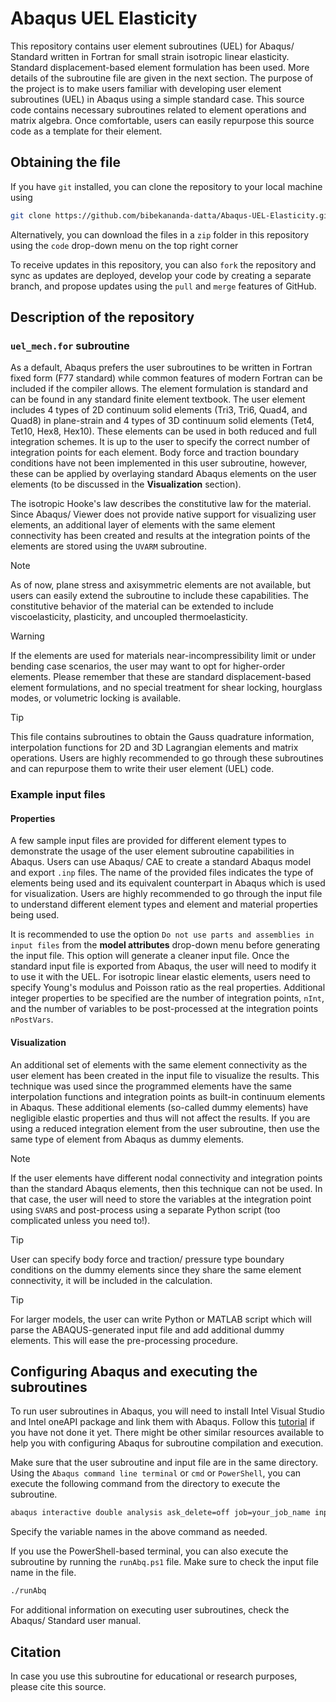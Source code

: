 # Abaqus UEL Elasticity
 
This repository contains user element subroutines (UEL) for Abaqus/ Standard written in Fortran for small strain isotropic linear elasticity. Standard displacement-based element formulation has been used. More details of the subroutine file are given in the next section. The purpose of the project is to make users familiar with developing user element subroutines (UEL) in Abaqus using a simple standard case. This source code contains necessary subroutines related to element operations and matrix algebra. Once comfortable, users can easily repurpose this source code as a template for their element.




## Obtaining the file

If you have `git` installed, you can clone the repository to your local machine using
```bash
git clone https://github.com/bibekananda-datta/Abaqus-UEL-Elasticity.git
```
Alternatively, you can download the files in a `zip` folder in this repository using the `code` drop-down menu on the top right corner

To receive updates in this repository, you can also `fork` the repository and sync as updates are deployed, develop your code by creating a separate branch, and propose updates using the `pull` and `merge` features of GitHub.



## Description of the repository

### `uel_mech.for` subroutine

As a default, Abaqus prefers the user subroutines to be written in Fortran fixed form (F77 standard) while common features of modern Fortran can be included if the compiler allows. The element formulation is standard and can be found in any standard finite element textbook. The user element includes 4 types of 2D continuum solid elements (Tri3, Tri6, Quad4, and Quad8) in plane-strain and 4 types of 3D continuum solid elements (Tet4, Tet10, Hex8, Hex10). These elements can be used in both reduced and full integration schemes. It is up to the user to specify the correct number of integration points for each element. Body force and traction boundary conditions have not been implemented in this user subroutine, however, these can be applied by overlaying standard Abaqus elements on the user elements (to be discussed in the **Visualization** section).

The isotropic Hooke's law describes the constitutive law for the material. Since Abaqus/ Viewer does not provide native support for visualizing user elements, an additional layer of elements with the same element connectivity has been created and results at the integration points of the elements are stored using the `UVARM` subroutine.




> [!NOTE]
> As of now, plane stress and axisymmetric elements are not available, but users can easily extend the subroutine to include these capabilities.
> The constitutive behavior of the material can be extended to include viscoelasticity, plasticity, and uncoupled thermoelasticity.

> [!WARNING]
> If the elements are used for materials near-incompressibility limit or under bending case scenarios, the user may want to opt for higher-order elements. Please remember that these are standard displacement-based element formulations, and no special treatment for shear locking, hourglass modes, or volumetric locking is available.

> [!TIP]
> This file contains subroutines to obtain the Gauss quadrature information, interpolation functions for 2D and 3D Lagrangian elements and matrix operations. Users are highly recommended to go through these subroutines and can repurpose them to write their user element (UEL) code.



### Example input files

#### Properties

A few sample input files are provided for different element types to demonstrate the usage of the user element subroutine capabilities in Abaqus. Users can use Abaqus/ CAE to create a standard Abaqus model and export `.inp` files. The name of the provided files indicates the type of elements being used and its equivalent counterpart in Abaqus which is used for visualization. Users are highly recommended to go through the input file to understand different element types and element and material properties being used. 

It is recommended to use the option `Do not use parts and assemblies in input files` from the **model attributes** drop-down menu before generating the input file. This option will generate a cleaner input file. Once the standard input file is exported from Abaqus, the user will need to modify it to use it with the UEL. For isotropic linear elastic elements, users need to specify Young's modulus and Poisson ratio as the real properties. Additional integer properties to be specified are the number of integration points, `nInt`, and the number of variables to be post-processed at the integration points `nPostVars`.


#### Visualization

An additional set of elements with the same element connectivity as the user element has been created in the input file to visualize the results. This technique was used since the programmed elements have the same interpolation functions and integration points as built-in continuum elements in Abaqus. These additional elements (so-called dummy elements) have negligible elastic properties and thus will not affect the results. If you are using a reduced integration element from the user subroutine, then use the same type of element from Abaqus as dummy elements.


> [!NOTE]
> If the user elements have different nodal connectivity and integration points than the standard Abaqus elements, then this technique can not be used. In that case, the user will need to store the variables at the integration point using `SVARS` and post-process using a separate Python script (too complicated unless you need to!).

> [!TIP]
> User can specify body force and traction/ pressure type boundary conditions on the dummy elements since they share the same element connectivity, it will be included in the calculation.

> [!TIP]
> For larger models, the user can write Python or MATLAB script which will parse the ABAQUS-generated input file and add additional dummy elements. This will ease the pre-processing procedure.




## Configuring Abaqus and executing the subroutines

To run user subroutines in Abaqus, you will need to install Intel Visual Studio and Intel oneAPI package and link them with Abaqus. Follow this [tutorial](https://bibekanandadatta.com/link-intel-and-vs-abaqus-2020/) if you have not done it yet. There might be other similar resources available to help you with configuring Abaqus for subroutine compilation and execution.


Make sure that the user subroutine and input file are in the same directory. Using the `Abaqus command line terminal` or `cmd` or `PowerShell`, you can execute the following command from the directory to execute the subroutine.

```bash
abaqus interactive double analysis ask_delete=off job=your_job_name input=input_file_name.inp user=uel_mech.for cpus=no_of_processor
```
Specify the variable names in the above command as needed.

If you use the PowerShell-based terminal, you can also execute the subroutine by running the `runAbq.ps1` file. Make sure to check the input file name in the file.
```bash
./runAbq
```
For additional information on executing user subroutines, check the Abaqus/ Standard user manual.




## Citation

In case you use this subroutine for educational or research purposes, please cite this source.
